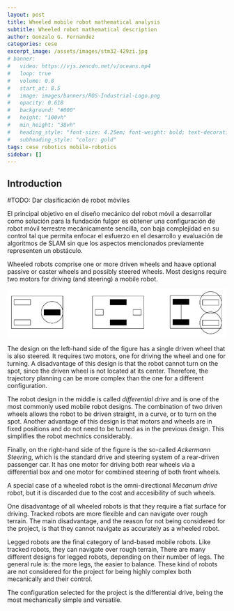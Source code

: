 ```yaml
---
layout: post
title: Wheeled mobile robot mathematical analysis
subtitle: Wheeled robot mathematical description
author: Gonzalo G. Fernandez
categories: cese
excerpt_image: /assets/images/stm32-429zi.jpg
# banner:
#   video: https://vjs.zencdn.net/v/oceans.mp4
#   loop: true
#   volume: 0.8
#   start_at: 8.5
#   image: images/banners/ROS-Industrial-Logo.png
#   opacity: 0.618
#   background: "#000"
#   height: "100vh"
#   min_height: "38vh"
#   heading_style: "font-size: 4.25em; font-weight: bold; text-decoration: underline"
#   subheading_style: "color: gold"
tags: cese robotics mobile-robotics
sidebar: []
---
```


## Introduction

#TODO: Dar clasificación de robot móviles

El principal objetivo en el diseño mecánico del robot móvil a desarrollar como solución para la fundación fulgor es obtener una configuración de robot móvil terrestre mecánicamente sencilla, con baja complejidad en su control tal que permita enfocar el esfuerzo en el desarrollo y evaluación de algoritmos de SLAM sin que los aspectos mencionados previamente representen un obstáculo.

Wheeled robots comprise one or more driven wheels and haave optional passive or caster wheels and possibly steered wheels. Most designs require two motors for driving (and steering) a mobile robot.

![wheeled-robots](/assets/images/wheeled-robots.png)

The design on the left-hand side of the figure has a single driven wheel that is also steered. It requires two motors, one for driving the wheel and one for turning. A disadvantage of this design is that the robot cannot turn on the spot, since the driven wheel is not located at its center. Therefore, the trajectory planning can be more complex than the one for a different configuration.

The robot design in the middle is called *differential drive* and is one of the most commonly used mobile robot designs. The combination of two driven wheels allows the robot to be driven straight, in a curve, or to turn on the spot. Another advantage of this design is that motors and wheels are in fixed positions and do not need to be turned as in the previous design. This simplifies the robot mechnics considerably.

Finally, on the right-hand side of the figure is the so-called *Ackermann Steering*, which is the standard drive and steering system of a rear-driven passenger car. It has one motor for driving both rear wheels via a differential box and one motor for combined steering of both front wheels.

A special case of a wheeled robot is the omni-directional *Mecanum drive* robot, but it is discarded due to the cost and accesibility of such wheels.

One disadvantage of all wheeled robots is that they require a flat surface for driving. Tracked robots are more flexible and can navigate over rough terrain. The main disadvantage, and the reason for not being considered for the project, is that they cannot navigate as accurately as a wheeled robot.

Legged robots are the final category of land-based mobile robots. Like tracked robots, they can navigate over rough terrain, There are many different designs for legged robots, depending on their number of legs. The general rule is: the more legs, the easier to balance. These kind of robots are not considered for the project for being highly complex both mecanically and their control.

The configuration selected for the project is the differential drive, being the most mechanically simple and versatile.